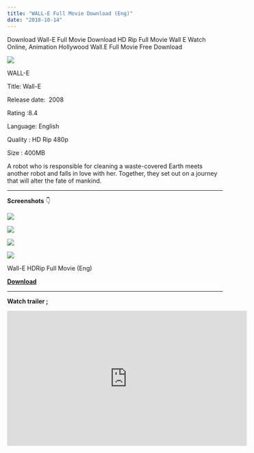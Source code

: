 ```yaml
---
title: "WALL-E Full Movie Download (Eng)"
date: "2018-10-14"
---
```


Download Wall-E Full Movie Download HD Rip Full Movie Wall E Watch Online, Animation Hollywood Wall.E Full Movie Free Download 

[![](https://4.bp.blogspot.com/-gnlQ-lOsxl0/W8MSXUK-HfI/AAAAAAAAAqQ/jS80e8DDXtwYPsdpHagfR56lH5N64qtYQCLcBGAs/s400/PicsArt_10-14-03.10.44.jpg)](https://4.bp.blogspot.com/-gnlQ-lOsxl0/W8MSXUK-HfI/AAAAAAAAAqQ/jS80e8DDXtwYPsdpHagfR56lH5N64qtYQCLcBGAs/s1600/PicsArt_10-14-03.10.44.jpg)

  

WALL-E

  

Title: Wall-E

Release date:  2008

Rating :8.4

Language: English

Quality : HD Rip 480p

Size : 400MB

A robot who is responsible for cleaning a waste-covered Earth meets another robot and falls in love with her. Together, they set out on a journey that will alter the fate of mankind.

* * *

**Screenshots** 👇

[![](https://3.bp.blogspot.com/-Kl7xdqTqPIQ/W8MT7ArT7hI/AAAAAAAAAq8/aLCsLOrOGF4PtqYJfKNe-mNyKk6H21VOwCLcBGAs/s320/image_search_1539511224595.jpg)](https://3.bp.blogspot.com/-Kl7xdqTqPIQ/W8MT7ArT7hI/AAAAAAAAAq8/aLCsLOrOGF4PtqYJfKNe-mNyKk6H21VOwCLcBGAs/s1600/image_search_1539511224595.jpg)

[![](https://3.bp.blogspot.com/-0VIyXi5EmpQ/W8MSoRQJW3I/AAAAAAAAAqc/5vw4WGUOWKwmpafQ8YvyIEJnR0t2M0LnACLcBGAs/s320/image_search_1539510213659.jpg)](https://3.bp.blogspot.com/-0VIyXi5EmpQ/W8MSoRQJW3I/AAAAAAAAAqc/5vw4WGUOWKwmpafQ8YvyIEJnR0t2M0LnACLcBGAs/s1600/image_search_1539510213659.jpg)

[![](https://4.bp.blogspot.com/-TUoNKe2yanY/W8MSoZ5ZyDI/AAAAAAAAAqY/paH0XXOhrSUOnXUENHS9ggWybfrGWGliACLcBGAs/s320/image_search_1539510221515.jpg)](https://4.bp.blogspot.com/-TUoNKe2yanY/W8MSoZ5ZyDI/AAAAAAAAAqY/paH0XXOhrSUOnXUENHS9ggWybfrGWGliACLcBGAs/s1600/image_search_1539510221515.jpg)

[![](https://2.bp.blogspot.com/-jGdgr77njmA/W8MSppWDxjI/AAAAAAAAAqk/qmz8pa3p2-gycgEzHt6tgDFKOwmabmE2ACLcBGAs/s320/image_search_1539510242972.jpg)](https://2.bp.blogspot.com/-jGdgr77njmA/W8MSppWDxjI/AAAAAAAAAqk/qmz8pa3p2-gycgEzHt6tgDFKOwmabmE2ACLcBGAs/s1600/image_search_1539510242972.jpg)

Wall-E HDRip Full Movie (Eng)

**[Download](https://cll.press/27bxN)**

* * *

**Watch trailer ;**

<iframe allow="autoplay; encrypted-media" allowfullscreen frameborder="0" height="315" src="https://www.youtube.com/embed/alIq_wG9FNk" width="560"></iframe>
